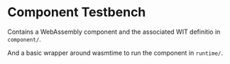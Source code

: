 # Component Testbench

Contains a WebAssembly component and the associated WIT definitio in `component/`.

And a basic wrapper around wasmtime to run the component in `runtime/`.
